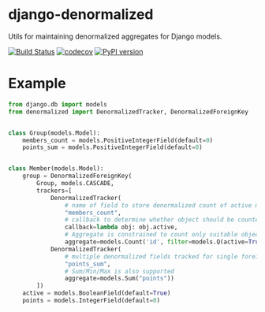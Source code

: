 # django-denormalized
Utils for maintaining denormalized aggregates for Django models.

[![Build Status](https://travis-ci.org/just-work/django-denormalized.svg?branch=master)](https://travis-ci.org/just-work/django-denormalized)
[![codecov](https://codecov.io/gh/just-work/django-denormalized/branch/master/graph/badge.svg)](https://codecov.io/gh/just-work/django-denormalized)
[![PyPI version](https://badge.fury.io/py/django-denormalized.svg)](https://badge.fury.io/py/django-denormalized)

# Example

```python
from django.db import models
from denormalized import DenormalizedTracker, DenormalizedForeignKey


class Group(models.Model):
    members_count = models.PositiveIntegerField(default=0)
    points_sum = models.PositiveIntegerField(default=0)


class Member(models.Model):
    group = DenormalizedForeignKey(
        Group, models.CASCADE,
        trackers=[
            DenormalizedTracker(
                # name of field to store denormalized count of active members
                "members_count",                    
                # callback to determine whether object should be counted or not
                callback=lambda obj: obj.active,
                # Aggregate is constrained to count only suitable objects
                aggregate=models.Count('id', filter=models.Q(active=True))),
            DenormalizedTracker(
                # multiple denormalized fields tracked for single foreign key
                "points_sum",
                # Sum/Min/Max is also supported
                aggregate=models.Sum("points"))
        ])
    active = models.BooleanField(default=True)
    points = models.IntegerField(default=0)

```
